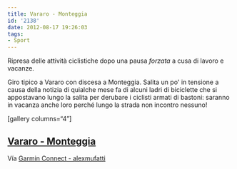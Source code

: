 ```yaml
---
title: Vararo - Monteggia
id: '2138'
date: 2012-08-17 19:26:03
tags:
- Sport
---
```


Ripresa delle attività ciclistiche dopo una pausa _forzata_ a cusa di lavoro e vacanze.

Giro tipico a Vararo con discesa a Monteggia. Salita un po' in tensione a causa della notizia di quialche mese fa di alcuni ladri di biciclette che si appostavano lungo la salita per derubare i ciclisti armati di bastoni: saranno in vacanza anche loro perché lungo la strada non incontro nessuno!

\[gallery columns=“4”\]

## [Vararo - Monteggia](http://connect.garmin.com/activity/210162264)

Vía [Garmin Connect - alexmufatti](http://connect.garmin.com/explore?owner=alexmufatti)